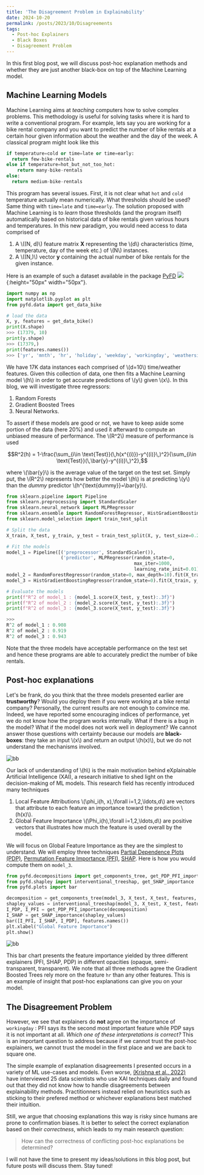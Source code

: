 ```yaml
---
title: 'The Disagreement Problem in Explainability'
date: 2024-10-20
permalink: /posts/2023/10/Disagreements
tags:
  - Post-hoc Explainers
  - Black Boxes
  - Disagreement Problem
---
```


In this first blog post, we will discuss post-hoc explanation methods and whether
they are just another black-box on top of the Machine Learning model.

## Machine Learning Models

Machine Learning aims at *teaching* computers how to solve complex problems. This methodology is useful
for solving tasks where it is hard to write a conventional program. For example, lets say you are working
for a bike rental company and you want to predict the number of bike rentals at a certain hour given information about
the weather and the day of the week. A classical program might look like this

```python
if temperature=cold or time=late or time=early:
  return few-bike-rentals
else if temperature=hot_but_not_too_hot:
    return many-bike-rentals
else:
  return medium-bike-rentals
```

This program has several issues. First, it is not clear what ``hot`` and ``cold`` temperature actually mean numerically.
What thresholds should be used? Same thing with `time=late` and `time=early`. The solution proposed with Machine Learning is to
*learn* those thresholds (and the program itself) automatically based on historical data of bike rentals given various hours
and temperatures. In this new paradigm, you would need access to data comprised of

1. A \\((N, d)\\) feature matrix **X** representing the \\(d\\) characteristics (time, temperature, day of the week etc.)
of \\(N\\) instances.
2. A \\((N,)\\) vector **y** containing the actual number of bike rentals for the given instance.

Here is an example of such a dataset available in the package [PyFD](https://github.com/gablabc/PyFD) 
![](https://raw.githubusercontent.com/gablabc/PyFD/master/docs/Images/PyFD.svg){:height="50px" width="50px"}.

```python
import numpy as np
import matplotlib.pyplot as plt
from pyfd.data import get_data_bike

# load the data
X, y, features = get_data_bike()
print(X.shape)
>>> (17379, 10)
print(y.shape)
>>> (17379,)
print(features.names())
>>> ['yr', 'mnth', 'hr', 'holiday', 'weekday', 'workingday', 'weathersit', 'temp', 'hum', 'windspeed']
```

We have 17K data instances each comprised of \\(d=10\\) time/weather features.
Given this collection of data, one then fits a Machine Learning model \\(h\\) in order to get accurate
predictions of \\(y\\) given \\(x\\). In this blog, we will investigate three regressors:

1. Random Forests
2. Gradient Boosted Trees
3. Neural Networks.

To assert if these models are good or not, we have to keep aside some portion of the data (here 20%)
and used it afterward to compute an unbiased measure of performance. The \\(R^2\\) measure of performance is
used

$$R^2(h) = 1-\frac{\sum_{i\in \text{Test}}(\,h(x^{(i)})-y^{(i)}\,)^2}{\sum_{i\in \text{Test}}(\,\bar{y}-y^{(i)}\,)^2},$$

where \\(\bar{y}\\) is the average value of the target on the test set. Simply put, the \\(R^2\\) represents how better the
model \\(h\\) is at predicting \\(y\\) than the *dummy* predictor \\(h^{\text{dummy}}=\bar{y}\\).

```python
from sklearn.pipeline import Pipeline
from sklearn.preprocessing import StandardScaler
from sklearn.neural_network import MLPRegressor
from sklearn.ensemble import RandomForestRegressor, HistGradientBoostingRegressor
from sklearn.model_selection import train_test_split

# Split the data
X_train, X_test, y_train, y_test = train_test_split(X, y, test_size=0.2, random_state=42)

# Fit the models
model_1 = Pipeline([('preprocessor', StandardScaler()), 
                    ('predictor', MLPRegressor(random_state=0, 
                                               max_iter=1000,
                                               learning_rate_init=0.01))]).fit(X_train, y_train)
model_2 = RandomForestRegressor(random_state=0, max_depth=10).fit(X_train, y_train)
model_3 = HistGradientBoostingRegressor(random_state=0).fit(X_train, y_train)

# Evaluate the models
print(f"R^2 of model_1 : {model_1.score(X_test, y_test):.3f}")
print(f"R^2 of model_2 : {model_2.score(X_test, y_test):.3f}")
print(f"R^2 of model_3 : {model_3.score(X_test, y_test):.3f}")

>>>
R^2 of model_1 : 0.908
R^2 of model_2 : 0.919
R^2 of model_3 : 0.943
```

Note that the three models have acceptable performance on the test set and hence these programs are
able to accurately predict the number of bike rentals.

## Post-hoc explanations

Let's be frank, do you think that the three models presented earlier are **trustworthy**?
Would you deploy them if you were working at a bike rental company? Personally,
the current results are not enough to convince me. Indeed, we have reported some encouraging indices
of performance, yet we do not know how the program works internally. What if there is a bug in the model?
What if the model does not work well in deployment? We cannot answer those questions with certainty because
our models are **black-boxes**: they take an input \\(x\\) and return an output \\(h(x)\\), but we do not understand the
mechanisms involved.

![bb](/images/blog-bb/bb.png)

Our lack of understanding of \\(h\\) is the main motivation behind eXplainable Artificial Intelligence (XAI), a research
initiative to shed light on the decision-making of ML models. This research field has recently introduced many techniques

1. Local Feature Attributions \\(\phi_i(h, x)\,\forall i=1,2,\ldots,d\\) are vectors that attribute to each feature an
importance toward the prediction \\(h(x)\\).
2. Global Feature Importance \\(\Phi_i(h)\,\forall i=1,2,\ldots,d\\) are positive vectors that illustrates how much the
feature is used overall by the model.

We will focus on Global Feature Importance as they are the simplest to understand. We will employ three techniques
[Partial Dependence Plots (PDP)](https://scikit-learn.org/stable/modules/partial_dependence.html),
[Permutation Feature Importance (PFI)](https://scikit-learn.org/stable/modules/permutation_importance.html),
[SHAP](https://github.com/shap/shap). Here is how you would compute them on `model_3`.

```python
from pyfd.decompositions import get_components_tree, get_PDP_PFI_importance
from pyfd.shapley import interventional_treeshap, get_SHAP_importance
from pyfd.plots import bar

decomposition = get_components_tree(model_3, X_test, X_test, features, anchored=True)
shapley_values = interventional_treeshap(model_3, X_test, X_test, features, algorithm="leaf")
I_PDP, I_PFI = get_PDP_PFI_importance(decomposition)
I_SHAP = get_SHAP_importance(shapley_values)
bar([I_PFI, I_SHAP, I_PDP], features.names())
plt.xlabel("Global Feature Importance")
plt.show()
```

![bb](/images/blog-bb/importance_3.png)

This bar chart presents the feature importance yielded by three different explainers (PFI, SHAP, PDP) in different opacities
(opaque, semi-transparent, transparent). We note that all three methods agree the Gradient Boosted Trees
rely more on the feature `hr` than any other features. This is an example of insight that post-hoc explanations can 
give you on your model.

## The Disagreement Problem

However, we see that explainers do **not** agree on the importance of `workingday` : PFI says its
the second most important feature while PDP says it is not important at all. *Which one of these interpretations is correct?* This is an 
important question to address because if we cannot trust the post-hoc explainers, we cannot trust the model in the first place and we 
are back to square one.

The simple example of explanation disagreements I presented occurs in a variety of ML use-cases and models. 
Even worse, [(Krishna et al., 2022)](https://arxiv.org/abs/2202.01602) have interviewed 25 data scientists who use XAI techniques daily and found out that they 
did not know how to handle disagreements between explainability methods. Practitionners instead relied on heuristics such as sticking to their prefered method or 
whichever explanations best matched their intuition. 

Still, we argue that choosing explanations this way is risky since humans are prone to confirmation biases. It is better to select the correct explanation based on their
*correctness*, which leads to my main research question:

>How can the correctness of conflicting post-hoc explanations be determined?

I will not have the time to present my ideas/solutions in this blog post, but future posts will discuss them. Stay tuned!
